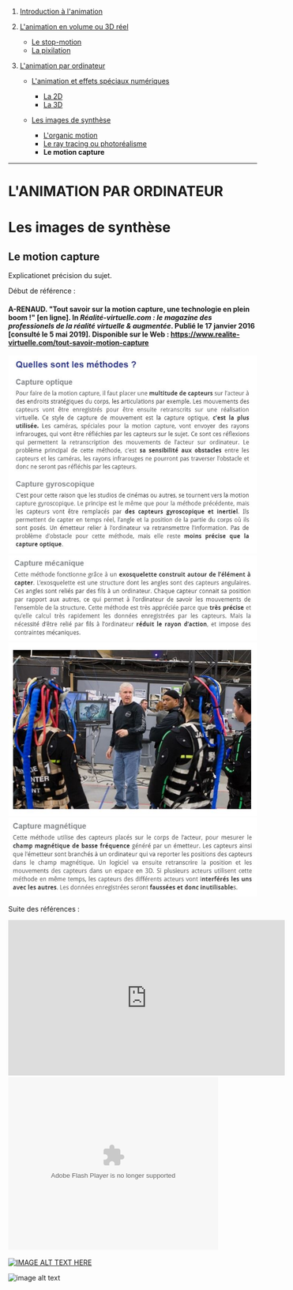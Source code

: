 1. [Introduction à l'animation](index.md)

1. [L'animation en volume ou 3D réel](envolume.md)

    - [Le stop-motion](stopmotion.md)
    - [La pixilation](pixilation.md)
    
2. [L'animation par ordinateur](parordinateur.md)

    - [L'animation et effets spéciaux numériques](numerique.md)
    
        * [La 2D](2d.md)
        * [La 3D](3d.md)
        
    - [Les images de synthèse](imagesdesynthèse.md)
    
        * [L'organic motion](organicmotion.md)
        * [Le ray tracing ou photoréalisme](photorealisme.md)
        * **Le motion capture**
        
---------------------------------------------------

# L'ANIMATION PAR ORDINATEUR
# Les images de synthèse

## Le motion capture

Explicationet précision du sujet.

Début de référence :

#### A-RENAUD. "Tout savoir sur la motion capture, une technologie en plein boom !" [en ligne]. In _Réalité-virtuelle.com : le magazine des professionels de la réalité virtuelle & augmentée_. Publié le 17 janvier 2016 [consulté le 5 mai 2019]. Disponible sur le Web : <https://www.realite-virtuelle.com/tout-savoir-motion-capture>

![Le motion capture, les différentes méthodes.](images/motioncapturetech.JPG "Le motion capture, les différentes méthodes.")
![Le motion capture, les différentes méthodes.](images/motioncapturetech2.JPG "Le motion capture, les différentes méthodes.")
![Le motion capture, les différentes méthodes.](images/motioncapturetech3.JPG "Le motion capture, les différentes méthodes.")
![Le motion capture, les différentes méthodes.](images/motioncapturetech4.JPG "Le motion capture, les différentes méthodes.")

Suite des références :

<iframe width="560" height="315"
src="https://www.youtube.com/watch?v=v7uH_ThCCOA" 
frameborder="0" 
allow="accelerometer; autoplay; encrypted-media; gyroscope; picture-in-picture" 
allowfullscreen></iframe>

<object width="425" height="350">
  <param name="movie" value="https://www.youtube.com/watch?v=v7uH_ThCCOA"/>
  <param name="wmode" value="transparent"/>
  <embed src="https://www.youtube.com/watch?v=v7uH_ThCCOA"
         type="application/x-shockwave-flash"
         wmode="transparent" width="425" height="350"/>
</object>

[![IMAGE ALT TEXT HERE](https://www.youtube.com/watch?v=v7uH_ThCCOA)](https://www.youtube.com/watch?v=v7uH_ThCCOA)

![image alt text](https://www.youtube.com/watch?v=v7uH_ThCCOA)
